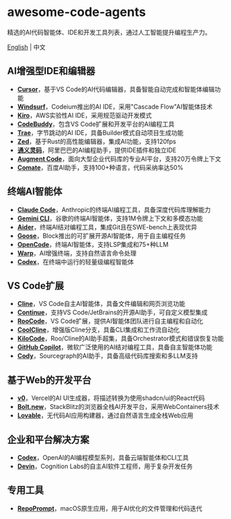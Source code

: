 # awesome-code-agents

精选的AI代码智能体、IDE和开发工具列表，通过人工智能提升编程生产力。

[English](README.md) | 中文

## AI增强型IDE和编辑器

- **[Cursor](https://cursor.com/)**，基于VS Code的AI代码编辑器，具备智能自动完成和智能体编辑功能
- **[Windsurf](https://windsurf.com/)**，Codeium推出的AI IDE，采用"Cascade Flow"AI智能体技术
- **[Kiro](https://kiro.dev/)**，AWS实验性AI IDE，采用规范驱动开发模式
- **[CodeBuddy](https://www.codebuddy.com/)**，包含VS Code扩展和开发平台的AI编程工具
- **[Trae](https://www.trae.ai/)**，字节跳动的AI IDE，具备Builder模式自动项目生成功能
- **[Zed](https://zed.dev/)**，基于Rust的高性能编辑器，集成AI功能，支持120fps
- **[通义灵码](https://lingma.aliyun.com/)**，阿里巴巴的AI编程助手，提供IDE插件和独立IDE
- **[Augment Code](https://www.augmentcode.com/)**，面向大型企业代码库的专业AI平台，支持20万令牌上下文
- **[Comate](https://comate.baidu.com/en)**，百度AI助手，支持100+种语言，代码采纳率达50%

## 终端AI智能体

- **[Claude Code](https://www.anthropic.com/claude-code)**，Anthropic的终端AI编程工具，具备深度代码库理解能力
- **[Gemini CLI](https://github.com/google-gemini/gemini-cli)**，谷歌的终端AI智能体，支持1M令牌上下文和多模态功能
- **[Aider](https://aider.chat/)**，终端AI结对编程工具，集成Git且在SWE-bench上表现优异
- **[Goose](https://block.github.io/goose/)**，Block推出的可扩展开源AI智能体，用于自主编程任务
- **[OpenCode](https://opencode.ai/)**，终端AI智能体，支持LSP集成和75+种LLM
- **[Warp](https://www.warp.dev/)**，AI增强终端，支持自然语言命令处理
- **[Codex](https://github.com/openai/codex)**，在终端中运行的轻量级编程智能体

## VS Code扩展

- **[Cline](https://cline.bot/)**，VS Code自主AI智能体，具备文件编辑和网页浏览功能
- **[Continue](https://www.continue.dev/)**，支持VS Code/JetBrains的开源AI助手，可自定义模型集成
- **[RooCode](https://roocode.com/)**，VS Code扩展，提供AI智能体团队进行自主编程和自动化
- **[CoolCline](https://github.com/coolcline/coolcline)**，增强版Cline分支，具备CLI集成和工作流自动化
- **[KiloCode](https://kilocode.ai/)**，Roo/Cline的AI助手超集，具备Orchestrator模式和错误恢复功能
- **[GitHub Copilot](https://github.com/features/copilot)**，微软广泛使用的AI结对编程工具，具备自主智能体功能
- **[Cody](https://sourcegraph.com/cody)**，Sourcegraph的AI助手，具备高级代码库搜索和多LLM支持

## 基于Web的开发平台

- **[v0](https://v0.dev/)**，Vercel的AI UI生成器，将描述转换为使用shadcn/ui的React代码
- **[Bolt.new](https://bolt.new/)**，StackBlitz的浏览器全栈AI开发平台，采用WebContainers技术
- **[Lovable](https://lovable.dev/)**，无代码AI应用构建器，通过自然语言生成全栈Web应用

## 企业和平台解决方案

- **[Codex](https://openai.com/codex/)**，OpenAI的AI编程模型系列，具备云端智能体和CLI工具
- **[Devin](https://cognition.ai/)**，Cognition Labs的自主AI软件工程师，用于复杂开发任务

## 专用工具

- **[RepoPrompt](https://repoprompt.com/)**，macOS原生应用，用于AI优化的文件管理和代码迭代